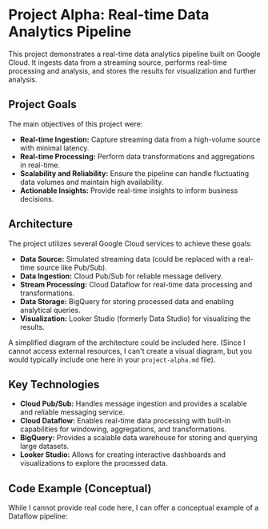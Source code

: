 # Project Alpha: Real-time Data Analytics Pipeline

This project demonstrates a real-time data analytics pipeline built on Google Cloud. It ingests data from a streaming source, performs real-time processing and analysis, and stores the results for visualization and further analysis.

## Project Goals

The main objectives of this project were:

* **Real-time Ingestion:** Capture streaming data from a high-volume source with minimal latency.
* **Real-time Processing:** Perform data transformations and aggregations in real-time.
* **Scalability and Reliability:** Ensure the pipeline can handle fluctuating data volumes and maintain high availability.
* **Actionable Insights:**  Provide real-time insights to inform business decisions.

## Architecture

The project utilizes several Google Cloud services to achieve these goals:

* **Data Source:** Simulated streaming data (could be replaced with a real-time source like Pub/Sub).
* **Data Ingestion:** Cloud Pub/Sub for reliable message delivery.
* **Stream Processing:** Cloud Dataflow for real-time data processing and transformations.
* **Data Storage:** BigQuery for storing processed data and enabling analytical queries.
* **Visualization:** Looker Studio (formerly Data Studio) for visualizing the results.

A simplified diagram of the architecture could be included here.  (Since I cannot access external resources, I can't create a visual diagram, but you would typically include one here in your `project-alpha.md` file).


## Key Technologies

* **Cloud Pub/Sub:**  Handles message ingestion and provides a scalable and reliable messaging service.
* **Cloud Dataflow:** Enables real-time data processing with built-in capabilities for windowing, aggregations, and transformations.
* **BigQuery:**  Provides a scalable data warehouse for storing and querying large datasets.
* **Looker Studio:**  Allows for creating interactive dashboards and visualizations to explore the processed data.

## Code Example (Conceptual)

While I cannot provide real code here, I can offer a conceptual example of a Dataflow pipeline:

